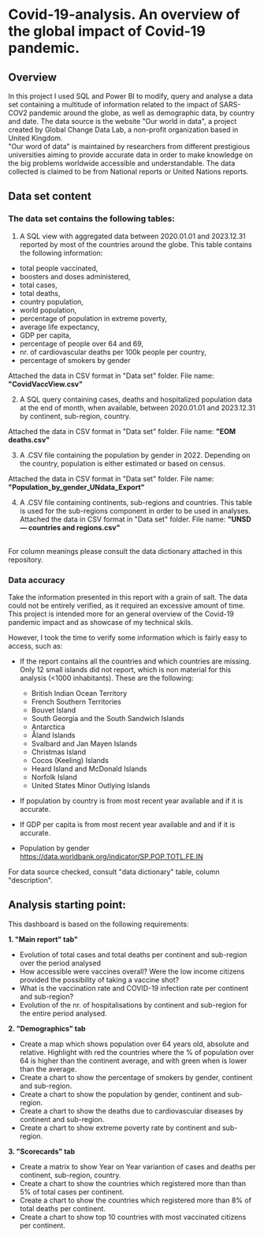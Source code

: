 # Covid-19-analysis. An overview of the global impact of Covid-19 pandemic.

## Overview

In this project I used SQL and Power BI to modify, query and analyse a data set containing a multitude of information related to the impact of SARS-COV2 pandemic around the globe, as well as demographic data, by country and date. The data source is the website "Our world in data", a project created by Global Change Data Lab, a non-profit organization based in United Kingdom. <br>
"Our word of data" is maintained by researchers from different prestigious universities aiming to provide accurate data in order to make knowledge on the big problems worldwide accessible and understandable. The data collected is claimed to be from National reports or United Nations reports. <br> 


##  Data set content

### The data set contains the following tables:

1. A SQL view with aggregated data between 2020.01.01 and 2023.12.31 reported by most of the countries around the globe. This table contains the following information: <br>
  * total people vaccinated, 
  * boosters and doses administered,
  * total cases,
  * total deaths,
  * country population,
  * world population, 
  * percentage of population in extreme poverty, 
  * average life expectancy, 
  * GDP per capita, 
  * percentage of people over 64 and 69, 
  * nr. of cardiovascular deaths per 100k people per country, 
  * percentage of smokers by gender <br>

Attached the data in CSV format in "Data set" folder. File name: **"CovidVaccView.csv"** <br>


2. A SQL query containing cases, deaths and hospitalized population data at the end of month, when available, between 2020.01.01 and 2023.12.31 by continent, sub-region, country. <br>

Attached the data in CSV format in "Data set" folder. File name: **"EOM deaths.csv"**


3. A .CSV file containing the population by gender in 2022. Depending on the country, population is either estimated or based on census. 

Attached the data in CSV format in "Data set" folder. File name: **"Population_by_gender_UNdata_Export"**

4. A .CSV file containing continents, sub-regions and countries. This table is used for the sub-regions component in order to be used in analyses.
Attached the data in CSV format in "Data set" folder. File name: **"UNSD — countries and regions.csv"** 
<br><br>

 For column meanings please consult the data dictionary attached in this repository.

### Data accuracy

Take the information presented in this report with a grain of salt. The data could not be entirely verified, as it required an excessive amount of time. This project is intended more for an general overview of the Covid-19 pandemic impact and as showcase of my technical skils. <br>

However, I took the time to verify some information which is fairly easy to access, such as:

  * If the report contains all the countries and which countries are missing. Only 12 small islands did not report, which is non material for this analysis (<1000 inhabitants). These are the following: 
    * British Indian Ocean Territory
    * French Southern Territories
    * Bouvet Island
    * South Georgia and the South Sandwich Islands
    * Antarctica
    * Åland Islands
    * Svalbard and Jan Mayen Islands
    * Christmas Island
    * Cocos (Keeling) Islands
    * Heard Island and McDonald Islands
    * Norfolk Island
    * United States Minor Outlying Islands
    
  * If population by country is from most recent year available and if it is accurate.
  * If GDP per capita is from most recent year available and and if it is accurate.
  * Population by gender https://data.worldbank.org/indicator/SP.POP.TOTL.FE.IN <br>

For data source checked, consult "data dictionary" table,  column "description".

## Analysis starting point:

This dashboard is based on the following requirements: <br>

**1. "Main report" tab"**
  * Evolution of total cases and total deaths per continent and sub-region over the period analysed
  * How accessible were vaccines overall? Were the low income citizens provided the possibility of taking a vaccine shot?
  * What is the vaccination rate and COVID-19 infection rate per continent and sub-region?
  * Evolution of the nr. of hospitalisations by continent and sub-region for the entire period analysed.
  

**2. "Demographics" tab**

  * Create a map which shows population over 64 years old, absolute and relative. Highlight with red the countries where the % of population over 64 is higher than the continent average, and with green when is lower than the average.
  * Create a chart to show the percentage of smokers by gender, continent and sub-region.
  * Create a chart to show the population by gender, continent and sub-region.
  * Create a chart to show the deaths due to cardiovascular diseases by continent and sub-region.
  * Create a chart to show extreme poverty rate by continent and sub-region.

**3. "Scorecards" tab**

* Create a matrix to show Year on Year variantion of cases and deaths per continent, sub-region, country.
* Create a chart to show the countries which registered more than than 5% of total cases per continent.
* Create a chart to show the countries which registered more than 8% of total deaths per continent.
* Create a chart to show top 10 countries with most vaccinated citizens per continent.

